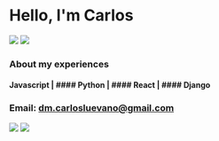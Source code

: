 # Hello, I'm Carlos
[![](https://komarev.com/ghpvc/?username=clue355&color=blue&label=Profile%20Views)](https://github.com/Clue355)
[![](https://img.shields.io/github/followers/clue355?label=GitHub%20Followers)](https://github.com/Clue355)
### About my experiences
#### Javascript | #### Python | #### React | #### Django

### Email: dm.carlosluevano@gmail.com

[![](https://img.shields.io/badge/linkedin-%230077B5.svg?&style=for-the-badge&logo=linkedin&logoColor=white0e76a8)](https://www.linkedin.com/in/carlos-luevano/)
[![](https://img.shields.io/badge/twitter-%230077B5.svg?&style=for-the-badge&logo=twitter&logoColor=white&color=00acee)](https://twitter.com/clue355) 
